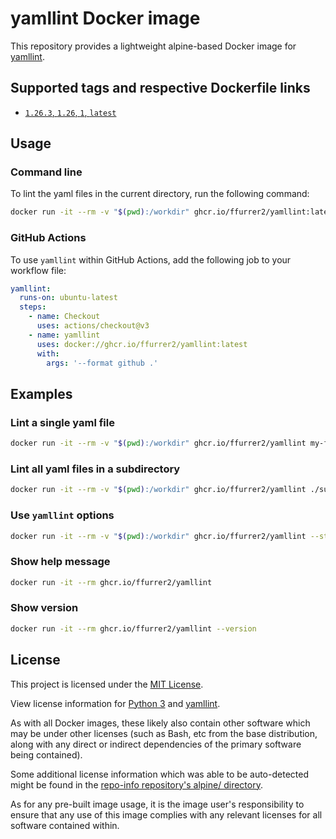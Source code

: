 <!-- SPDX-License-Identifier: MIT -->

# yamllint Docker image

This repository provides a lightweight alpine-based Docker image for [yamllint](https://github.com/adrienverge/yamllint).

## Supported tags and respective Dockerfile links

- [`1.26.3`, `1.26`, `1`, `latest`](https://github.com/ffurrer2/docker-yamllint/blob/main/Dockerfile)

## Usage

### Command line

To lint the yaml files in the current directory, run the following command:

```bash
docker run -it --rm -v "$(pwd):/workdir" ghcr.io/ffurrer2/yamllint:latest .
```

### GitHub Actions

To use `yamllint` within GitHub Actions, add the following job to your workflow file:

```yaml
yamllint:
  runs-on: ubuntu-latest
  steps:
    - name: Checkout
      uses: actions/checkout@v3
    - name: yamllint
      uses: docker://ghcr.io/ffurrer2/yamllint:latest
      with:
        args: '--format github .'
```

## Examples

### Lint a single yaml file

```bash
docker run -it --rm -v "$(pwd):/workdir" ghcr.io/ffurrer2/yamllint my-file.yaml
```

### Lint all yaml files in a subdirectory

```bash
docker run -it --rm -v "$(pwd):/workdir" ghcr.io/ffurrer2/yamllint ./subdir
```

### Use `yamllint` options

```bash
docker run -it --rm -v "$(pwd):/workdir" ghcr.io/ffurrer2/yamllint --strict --format parsable .
```

### Show help message

```bash
docker run -it --rm ghcr.io/ffurrer2/yamllint
```

### Show version

```bash
docker run -it --rm ghcr.io/ffurrer2/yamllint --version
```

## License

This project is licensed under the [MIT License](LICENSE).

View license information for [Python 3](https://docs.python.org/3/license.html) and [yamllint](https://github.com/adrienverge/yamllint/blob/master/LICENSE).

As with all Docker images, these likely also contain other software which may be under other licenses (such as Bash, etc from the base distribution, along with any direct or indirect dependencies of the primary software being contained).

Some additional license information which was able to be auto-detected might be found in the [repo-info repository's alpine/ directory](https://github.com/docker-library/repo-info/tree/master/repos/alpine).

As for any pre-built image usage, it is the image user's responsibility to ensure that any use of this image complies with any relevant licenses for all software contained within.
